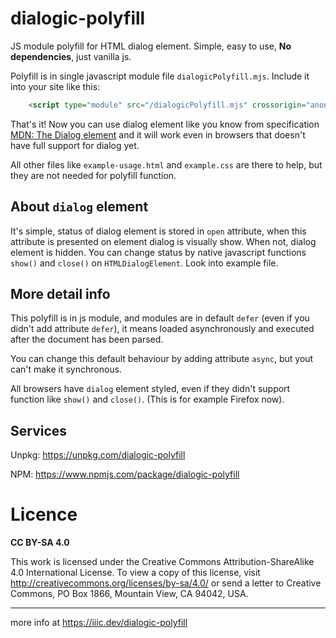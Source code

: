 # dialogic-polyfill
JS module polyfill for HTML dialog element. Simple, easy to use, **No dependencies**, just vanilla js.

Polyfill is in single javascript module file `dialogicPolyfill.mjs`. Include it into your site like this:

``` html
	<script type="module" src="/dialogicPolyfill.mjs" crossorigin="anonymous" integrity="sha256-tcuKQ/zHdgYxhMhX4ouXfqnqtOMXek83f//3owjsOe0="></script>
```

That's it! Now you can use dialog element like you know from specification [MDN: The Dialog element](https://developer.mozilla.org/en-US/docs/Web/HTML/Element/dialog) and it will work even in browsers that doesn't have full support for dialog yet.

All other files like `example-usage.html` and `example.css` are there to help, but they are not needed for polyfill function.

About `dialog` element
---------------------

It's simple, status of dialog element is stored in `open` attribute, when this attribute is presented on element dialog is visually show. When not, dialog element is hidden. You can change status by native javascript functions `show()` and `close()` on `HTMLDialogElement`. Look into example file.

More detail info
---------------

This polyfill is in js module, and modules are in default `defer` (even if you didn't add attribute `defer`), it means loaded asynchronously and executed after the document has been parsed.

You can change this default behaviour by adding attribute `async`, but yout can't make it synchronous.

All browsers have `dialog` element styled, even if they didn't support function like `show()` and `close()`. (This is for example Firefox now).

Services
--------

Unpkg: https://unpkg.com/dialogic-polyfill

NPM: https://www.npmjs.com/package/dialogic-polyfill


# Licence

**CC BY-SA 4.0**

This work is licensed under the Creative Commons Attribution-ShareAlike 4.0 International License. To view a copy of this license, visit http://creativecommons.org/licenses/by-sa/4.0/ or send a letter to Creative Commons, PO Box 1866, Mountain View, CA 94042, USA.

-------

more info at https://iiic.dev/dialogic-polyfill

